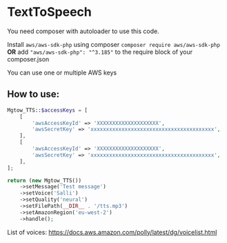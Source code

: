 # TextToSpeech

You need composer with autoloader to use this code. 

Install `aws/aws-sdk-php` using composer
`composer require aws/aws-sdk-php`
**OR**
add `"aws/aws-sdk-php": "^3.185"` to the require block of your composer.json

You can use one or multiple AWS keys

## How to use:


```php
Mgtow_TTS::$accessKeys = [
    [
        'awsAccessKeyId' => 'XXXXXXXXXXXXXXXXXXXX',
        'awsSecretKey' => 'xxxxxxxxxxxxxxxxxxxxxxxxxxxxxxxxxxxxxxxx',
    ],
    [
        'awsAccessKeyId' => 'XXXXXXXXXXXXXXXXXXXX',
        'awsSecretKey' => 'xxxxxxxxxxxxxxxxxxxxxxxxxxxxxxxxxxxxxxxx',
    ],
];

return (new Mgtow_TTS())
    ->setMessage('Test message')
    ->setVoice('Salli')
    ->setQuality('neural')
    ->setFilePath(__DIR__ . '/tts.mp3')
    ->setAmazonRegion('eu-west-2')
    ->handle();
```

List of voices: https://docs.aws.amazon.com/polly/latest/dg/voicelist.html
